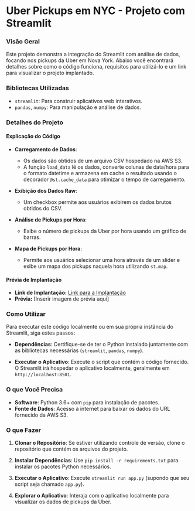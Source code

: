 # Uber Pickups em NYC - Projeto com Streamlit

### Visão Geral
Este projeto demonstra a integração do Streamlit com análise de dados, focando nos pickups da Uber em Nova York. Abaixo você encontrará detalhes sobre como o código funciona, requisitos para utilizá-lo e um link para visualizar o projeto implantado.

### Bibliotecas Utilizadas
- `streamlit`: Para construir aplicativos web interativos.
- `pandas`, `numpy`: Para manipulação e análise de dados.

### Detalhes do Projeto

#### Explicação do Código

- **Carregamento de Dados**:
   - Os dados são obtidos de um arquivo CSV hospedado na AWS S3.
   - A função `load_data` lê os dados, converte colunas de data/hora para o formato datetime e armazena em cache o resultado usando o decorador `@st.cache_data` para otimizar o tempo de carregamento.

- **Exibição dos Dados Raw**:
   - Um checkbox permite aos usuários exibirem os dados brutos obtidos do CSV.

- **Análise de Pickups por Hora**:
   - Exibe o número de pickups da Uber por hora usando um gráfico de barras.

- **Mapa de Pickups por Hora**:
   - Permite aos usuários selecionar uma hora através de um slider e exibe um mapa dos pickups naquela hora utilizando `st.map`.

#### Prévia de Implantação

- **Link de Implantação:** [Link para a Implantação](#)  
- **Prévia:** [Inserir imagem de prévia aqui]

### Como Utilizar

Para executar este código localmente ou em sua própria instância do Streamlit, siga estes passos:

- **Dependências**: Certifique-se de ter o Python instalado juntamente com as bibliotecas necessárias (`streamlit`, `pandas`, `numpy`).

- **Executar o Aplicativo**: Execute o script que contém o código fornecido. O Streamlit irá hospedar o aplicativo localmente, geralmente em `http://localhost:8501`.

### O que Você Precisa

- **Software**: Python 3.6+ com `pip` para instalação de pacotes.
- **Fonte de Dados**: Acesso à internet para baixar os dados do URL fornecido da AWS S3.

### O que Fazer

1. **Clonar o Repositório**: Se estiver utilizando controle de versão, clone o repositório que contém os arquivos do projeto.

2. **Instalar Dependências**: Use `pip install -r requirements.txt` para instalar os pacotes Python necessários.

3. **Executar o Aplicativo**: Execute `streamlit run app.py` (supondo que seu script seja chamado `app.py`).

4. **Explorar o Aplicativo**: Interaja com o aplicativo localmente para visualizar os dados de pickups da Uber.
